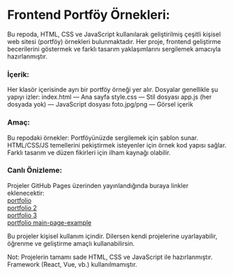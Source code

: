 # Frontend Portföy Örnekleri:

Bu repoda, HTML, CSS ve JavaScript kullanılarak geliştirilmiş çeşitli kişisel web sitesi (portföy) örnekleri bulunmaktadır. Her proje, frontend geliştirme becerilerini göstermek ve farklı tasarım yaklaşımlarını sergilemek amacıyla hazırlanmıştır.

### İçerik:
Her klasör içerisinde ayrı bir portföy örneği yer alır. Dosyalar genellikle şu yapıyı izler:
index.html — Ana sayfa
style.css — Stil dosyası
app.js (her dosyada yok) — JavaScript dosyası
foto.jpg/png — Görsel içerik


### Amaç:
Bu repodaki örnekler:
Portföyünüzde sergilemek için şablon sunar.
HTML/CSS/JS temellerini pekiştirmek isteyenler için örnek kod yapısı sağlar.
Farklı tasarım ve düzen fikirleri için ilham kaynağı olabilir.

### Canlı Önizleme:
Projeler GitHub Pages üzerinden yayınlandığında buraya linkler eklenecektir:  
[portfolio](https://alptekin0.github.io/Portfolio-Collection/portfolyo/)  
[portfolio 2](https://alptekin0.github.io/Portfolio-Collection/Portfolio%202/)  
[portfolio 3](https://alptekin0.github.io/Portfolio-Collection/portfolio%203/)  
[portfolio main-page-example](https://alptekin0.github.io/Portfolio-Collection/Portfolio%20Main%20page%20example/)  



Bu projeler kişisel kullanım içindir. Dilersen kendi projelerine uyarlayabilir, öğrenme ve geliştirme amaçlı kullanabilirsin.

Not: Projelerin tamamı sade HTML, CSS ve JavaScript ile hazırlanmıştır. Framework (React, Vue, vb.) kullanılmamıştır.
